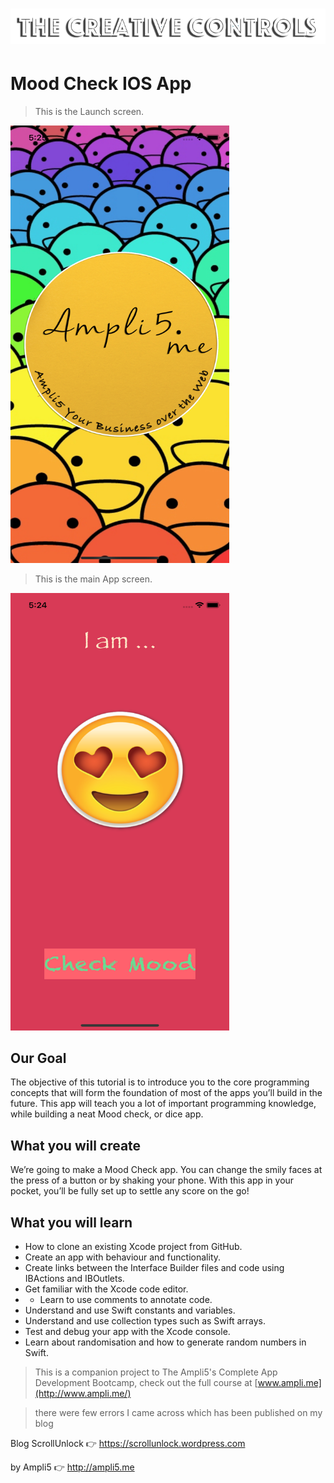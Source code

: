 # <h1><a href="https://scrollunlock.wordpress.com/"><img src="https://github.com/trickyj/Blog_app_in_Django/blob/master/src/assets/logo.png"></a></h1>

# Mood Check IOS App

>This is the Launch screen.

<a href="/App_Screenshot/Simulator Screen Shot - iPhone 11 - 2021-06-21 at 05.25.16.png"><img src="/App_Screenshot/Simulator Screen Shot - iPhone 11 - 2021-06-21 at 05.25.16.png" height="700" width="350"></a>

>This is the main App screen.

<a href="/App_Screenshot/Simulator Screen Shot - iPhone 11 - 2021-06-21 at 05.24.28.png"><img src="/App_Screenshot/Simulator Screen Shot - iPhone 11 - 2021-06-21 at 05.24.28.png" height="700" width="350"></a>


## Our Goal

The objective of this tutorial is to introduce you to the core programming concepts that will form the foundation of most of the apps you’ll build in the future. This app will teach you a lot of important programming knowledge, while building a neat Mood check, or  dice app.

## What you will create

We’re going to make a Mood Check app. You can change the smily faces at the press of a button or by shaking your phone. With this app in your pocket, you’ll be fully set up to settle any score on the go!


## What you will learn

* How to clone an existing Xcode project from GitHub.
* Create an app with behaviour and functionality.
* Create links between the Interface Builder files and code using IBActions and IBOutlets.
* Get familiar with the Xcode code editor.
* * Learn to use comments to annotate code.
* Understand and use Swift constants and variables.
* Understand and use collection types such as Swift arrays.
* Test and debug your app with the Xcode console.
* Learn about randomisation and how to generate random numbers in Swift.



>This is a companion project to The Ampli5's Complete App Development Bootcamp, check out the full course at [www.ampli.me](http://www.ampli.me/)

>there were few errors I came across which has been published on my blog

Blog ScrollUnlock :point_right: https://scrollunlock.wordpress.com 

by Ampli5 :point_right:	 http://ampli5.me
